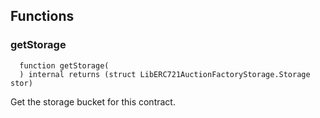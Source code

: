 


## Functions
### getStorage
```solidity
  function getStorage(
  ) internal returns (struct LibERC721AuctionFactoryStorage.Storage stor)
```
Get the storage bucket for this contract.



